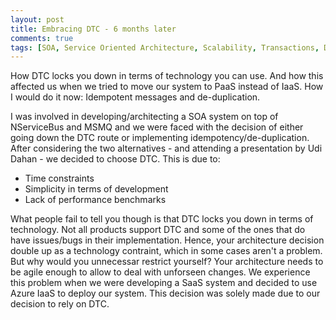 ```yaml
---
layout: post
title: Embracing DTC - 6 months later
comments: true
tags: [SOA, Service Oriented Architecture, Scalability, Transactions, DTC, MSDTC]
---
```


How DTC locks you down in terms of technology you can use. And how this affected us when we tried to move our system to PaaS instead of IaaS.
How I would do it now: Idempotent messages and de-duplication.

I was involved in developing/architecting a SOA system on top of NServiceBus and MSMQ and we were faced with the decision of either going down the DTC route or implementing idempotency/de-duplication. After considering the two alternatives - and attending a presentation by Udi Dahan - we decided to choose DTC. This is due to: 
- Time constraints
- Simplicity in terms of development
- Lack of performance benchmarks

What people fail to tell you though is that DTC locks you down in terms of technology. Not all products support DTC and some of the ones that do have issues/bugs in their implementation. Hence, your architecture decision double up as a technology contraint, which in some cases aren't a problem. But why would you unnecessar restrict yourself? Your architecture needs to be agile enough to allow to deal with unforseen changes. We experience this problem when we were developing a SaaS system and decided to use Azure IaaS to deploy our system. This decision was solely made due to our decision to rely on DTC.
